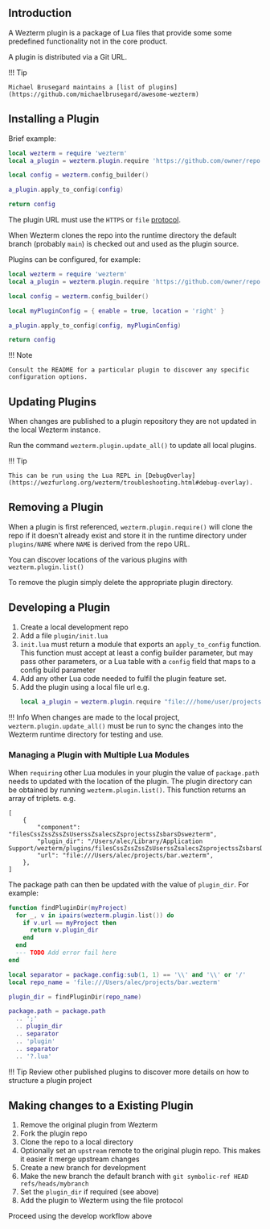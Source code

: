 
## Introduction

<!-- See also https://github.com/wez/wezterm/commit/e4ae8a844d8feaa43e1de34c5cc8b4f07ce525dd -->

A Wezterm plugin is a package of Lua files that provide
some some predefined functionality not in the core product.

A plugin is distributed via a Git URL.

!!! Tip

    Michael Brusegard maintains a [list of plugins](https://github.com/michaelbrusegard/awesome-wezterm)

## Installing a Plugin

Brief example:

```lua
local wezterm = require 'wezterm'
local a_plugin = wezterm.plugin.require 'https://github.com/owner/repo'

local config = wezterm.config_builder()

a_plugin.apply_to_config(config)

return config
```

The plugin URL must use the `HTTPS` or `file` [protocol](https://git-scm.com/book/en/v2/Git-on-the-Server-The-Protocols).

When Wezterm clones the repo into the runtime directory the default branch (probably `main`)
is checked out and used as the plugin source.

Plugins can be configured, for example:

```lua
local wezterm = require 'wezterm'
local a_plugin = wezterm.plugin.require 'https://github.com/owner/repo'

local config = wezterm.config_builder()

local myPluginConfig = { enable = true, location = 'right' }

a_plugin.apply_to_config(config, myPluginConfig)

return config
```

!!! Note

    Consult the README for a particular plugin to discover any specific configuration options.

## Updating Plugins

When changes are published to a plugin repository they are not updated in the local Wezterm instance.

Run the command `wezterm.plugin.update_all()` to update all local plugins.

!!! Tip

    This can be run using the Lua REPL in [DebugOverlay](https://wezfurlong.org/wezterm/troubleshooting.html#debug-overlay).

## Removing a Plugin

When a plugin is first referenced, `wezterm.plugin.require()` will clone the repo if it doesn't already
exist and store it in the runtime directory under `plugins/NAME` where
`NAME` is derived from the repo URL.

You can discover locations of the various plugins with `wezterm.plugin.list()`

To remove the plugin simply delete the appropriate plugin directory.

## Developing a Plugin

1. Create a local development repo
2. Add a file `plugin/init.lua`
3. `init.lua` must return a module that exports an `apply_to_config`
   function. This function must accept at least a config builder parameter, but may
   pass other parameters, or a Lua table with a `config` field that maps
   to a config build parameter
4. Add any other Lua code needed to fulfil the plugin feature set.
5. Add the plugin using a local file url e.g.
   ```lua
   local a_plugin = wezterm.plugin.require "file:///home/user/projects/myPlugin"
   ```

!!! Info
    When changes are made to the local project, `wezterm.plugin.update_all()` must be run
    to sync the changes into the Wezterm runtime directory for testing and use.

### Managing a Plugin with Multiple Lua Modules

When `requiring` other Lua modules in your plugin the value of `package.path` needs to updated
with the location of the plugin. The plugin directory can be obtained by running
`wezterm.plugin.list()`. This function returns an array of triplets. e.g.

```
[
    {
        "component": "filesCssZssZssZsUserssZsalecsZsprojectssZsbarsDswezterm",
        "plugin_dir": "/Users/alec/Library/Application Support/wezterm/plugins/filesCssZssZssZsUserssZsalecsZsprojectssZsbarsDswezterm",
        "url": "file:///Users/alec/projects/bar.wezterm",
    },
]
```

The package path can then be updated with the value of `plugin_dir`. For example:

```lua
function findPluginDir(myProject)
  for _, v in ipairs(wezterm.plugin.list()) do
    if v.url == myProject then
      return v.plugin_dir
    end
  end
  --- TODO Add error fail here
end

local separator = package.config:sub(1, 1) == '\\' and '\\' or '/'
local repo_name = 'file:///Users/alec/projects/bar.wezterm'

plugin_dir = findPluginDir(repo_name)

package.path = package.path
  .. ';'
  .. plugin_dir
  .. separator
  .. 'plugin'
  .. separator
  .. '?.lua'
```

!!! Tip
    Review other published plugins to discover more details on how to structure a plugin project

## Making changes to a Existing Plugin

1. Remove the original plugin from Wezterm
1. Fork the plugin repo
1. Clone the repo to a local directory
1. Optionally set an `upstream` remote to the original plugin repo. This makes it easier it merge upstream changes
1. Create a new branch for development
1. Make the new branch the default branch with `git symbolic-ref HEAD refs/heads/mybranch`
1. Set the `plugin_dir` if required (see above)
1. Add the plugin to Wezterm using the file protocol

Proceed using the develop workflow above
